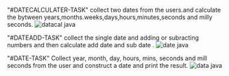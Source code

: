 "#DATECALCULATER-TASK"
collect two dates from the users.and calculate the bytween years,months.weeks,days,hours,minutes,seconds and milly seconds.
![datacal java](https://user-images.githubusercontent.com/101543507/201473770-835ed791-0e87-434d-992b-ed0bf2621a79.png)

"#DATEADD-TASK"
collect the single date and adding or subracting numbers and then calculate add date and sub date .
![date java](https://user-images.githubusercontent.com/101543507/201474077-2b924b54-de99-4e2e-8856-0b5aec8b0d6b.png)

"#DATE-TASK"
Collect year, month, day, hours, mins, seconds and mill seconds from the user and construct a date and print the result.
![data java](https://user-images.githubusercontent.com/101543507/201474224-dd90be99-c240-44e6-9d09-098f3b9e3027.png)

